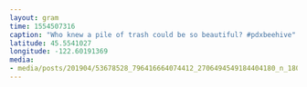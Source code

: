 ```yaml
---
layout: gram
time: 1554507316
caption: "Who knew a pile of trash could be so beautiful? #pdxbeehive"
latitude: 45.5541027
longitude: -122.60191369
media:
- media/posts/201904/53678528_796416664074412_2706494549184404180_n_18051620458004962.jpg
---
```

